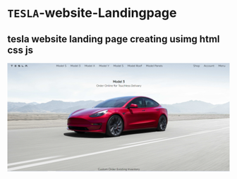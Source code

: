 # `TESLA`-website-Landingpage
## tesla website landing page creating usimg html css js
<img src='https://raw.githubusercontent.com/raihan-jishan/Github-cover-photo/main/images/tesla.png' alt='photo' /> 
 
